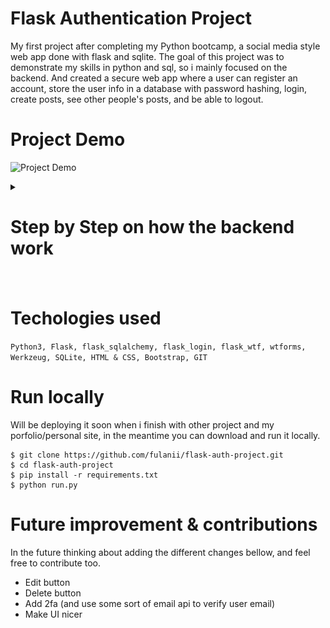 
# Flask Authentication Project

My first project after completing my Python bootcamp, a social media style web app done with flask and sqlite. The goal of this project was to demonstrate my skills in python and sql, so i mainly focused on the backend. And created a secure web app where a user can register an account, store the user info in a database with password hashing, login, create posts, see other people's posts, and be able to logout. 

# Project Demo 

![Project Demo](images/final.gif)

<details>
    <summary> <h1> Step by Step on how the backend work <h1>  </summary>

1. Register form (username, email, password): 
    - making sure the submited fields arent empty 
    - making sure the user entered a valid email
    - making sure the username is unique and a certain length
    - making sure the password is strong and over a certain lenght
    ![register page](images/register.png)
    - hash and salt the password using sha256
    ![post page](images/hash.png)

 
> Then if everything checks out save the credentials to the db, let the user know they're register was successful then redirect the user to the login page. 

2. Login form (email, password): 
    - get ahold of the email and password
    - check if the email is in the database 
        - if yes check if the password hash match the on in the database
            - if yes log user in
    - once login hide the (register, and login) buttons and show the (logout and home) buttons
    ![login page](images/login.png)


3. Create post
    - check post length 
    - finally add the post to the database 
    ![post page](images/post.png)

</details>


# Techologies used 
``` Python3, Flask, flask_sqlalchemy, flask_login, flask_wtf, wtforms, Werkzeug, SQLite, HTML & CSS, Bootstrap, GIT ```

# Run locally
Will be deploying it soon when i finish with other project and my porfolio/personal site, in the meantime you can download and run it locally.
```
$ git clone https://github.com/fulanii/flask-auth-project.git
$ cd flask-auth-project
$ pip install -r requirements.txt
$ python run.py
```

# Future improvement & contributions
In the future thinking about adding the different changes bellow, and feel free to contribute too. 
- Edit button
- Delete button
- Add 2fa (and use some sort of email api to verify user email) 
- Make UI nicer